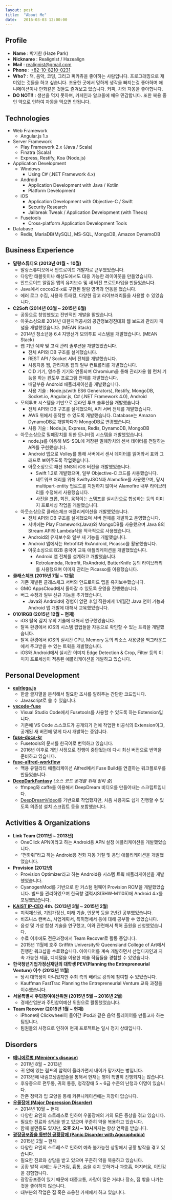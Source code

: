 ```yaml
---
layout: post
title:  "About Me"
date:   2016-03-03 12:00:00
---
```


## Profile
  - **Name** : 박기한 (Haze Park)
  - **Nickname** : Realignist / Hazealign
  - **Mail** : [realignist@gmail.com](mailto:realignist@gmail.com)
  - **Phone** : [+82-10-8210-0231](tel:+82-10-8210-0231)
  - **Who?** : 책, 음악, 코딩, 그리고 피카츄을 좋아하는 사람입니다. 프로그래밍으로 재미있는 것들을 하고 싶습니다. 조용한 곳에서 멍하게 생각을 빠지는걸 좋아하며 애니메이션이나 만화같은 것들도 즐겨보고 있습니다. 커피, 차와 자몽을 좋아합니다.
  - **DO NOT!!** : 생선을 먹지 못하며, 카페인과 알코올에 매우 민감합니다. 또한 복용 중인 약으로 인하여 자몽을 먹으면 안됩니다. 

## Technologies
  - Web Framework
    - Angular.js 1.x
  - Server Framework
    - Play Framework 2.x (Java / Scala)
    - Finatra (Scala)
    - Express, Restify, Koa (Node.js)
  - Application Development
    - Windows
      - Using C# (.NET Framework 4.x)
    - Android
      - Application Development with Java / Kotlin
      - Platform Development
    - iOS
      - Application Development with Objective-C / Swift
      - Security Research
      - Jailbreak Tweak / Application Development (with Theos)
    - Fusetools
      - Cross-platform Application Development Tools
  - Database
    - Redis, MariaDB(MySQL), MS-SQL, MongoDB, Amazon DynamoDB

## Business Experience
  - **말랑스튜디오 (2013년 01월 ~ 10월)**
    - 말랑스튜디오에서 안드로이드 개발자로 근무했었습니다.
    - 다양한 태블릿이나 해상도에서도 대응 가능한 레이아웃을 만들었습니다.
    - 안드로이드 알람몬 앱의 유지보수 및 새 버전 프로토타입을 만들었습니다.
    - Java에서 cocos2d-x로 구현된 알람 영역과 연동을 했습니다.
    - 에러 로그 수집, 사용자 트래킹, 다양한 광고 라이브러리들을 사용할 수 있었습니다.
  - **C2Soft (2014년 03월 ~ 2015년 6월)** 
    - 공동으로 창업했었고 전반적인 개발을 맡았습니다.
    - 아웃소싱으로 2014년 대한지적공사의 공간정보경진대회 웹 보드과 관리자 패널을 개발했었습니다. (MEAN Stack)
    - 2014년 청소년용 6.4 지방선거 모의투표 시스템을 개발했습니다. (MEAN Stack)
    - 웹 기반 예약 및 고객 관리 솔루션을 개발했었습니다.
	    - 전체 API와 DB 구조를 설계했습니다.
	    - REST API / Socket 서버 전체를 개발했습니다.
	    - 사용자용 웹, 관리자용 웹의 일부 컨트롤러를 개발했습니다.
	    - CID 기기, 영수증 기기와 연동되며 Chromium을 통해 관리자용 웹 런처 기능을 하는 윈도우 프로그램 전체를 개발했습니다.
	    - 배달부용 Android 애플리케이션을 개발했습니다.
	    - 사용 기술 : Node.js(with ES6 Generators), Restify, MongoDB, Socket.io, Angular.js, C# (.NET Framework 4.0), Android
    - 모의투표 시스템을 기반으로 온라인 투표 솔루션을 개발했습니다.
	    - 전체 API와 DB 구조를 설계했으며, API 서버 전체를 개발했습니다.
	    - AWS 위에서 동작할 수 있도록 개발했습니다. Database는 Amazon DynamoDB로 개발하다가 MongoDB로 변경했습니다.
	    - 사용 기술 : Node.js, Express, Redis, DynamoDB, MongoDB
    - 아웃소싱으로 밀폐장치를 위한 모니터링 시스템을 개발했었습니다.
	    - node.js를 이용해 MS-SQL에 저장된 밀폐장치의 센서 데이터를 전달하는 API를 구현했습니다.
	    - Android 앱으로 Volley를 통해 서버에서 센서 데이터를 읽어와서 표와 그래프로 보여주도록 작업했습니다.
	  - 아웃소싱으로 패션 SNS의 iOS 버전을 개발했었습니다.
		  - Swift 1.2로 개발했으며, 일부 Objective-C 코드를 사용했습니다.
		  - 네트워크 처리를 위해 SwiftyJSON과 Alamofire를 사용했으며, 당시 multipart-entity 업로드를 지원하지 않아서 Alamofire 내부 라이브러리를 수정해서 사용했습니다.
		  - 사진을 크롭, 회전, 움직이는 스탬프를 실시간으로 합성하는 등의 이미지 프로세싱 작업을 개발했습니다.
    - 아웃소싱으로 클래스체크 애플리케이션을 개발했었습니다.
	    - 전체 API와 DB 구조를 설계했으며 서버 전체를 개발하고 운영했습니다.
	    - 서버에는 Play Framework(Java)와 MongoDB를 사용했으며 Java 8의 Stream API와 Lambda식을 적극적으로 사용했습니다.
	    - Android의 유지보수와 일부 새 기능을 개발했습니다.
	    - Android 앱에서는 Retrofit과 RxAndroid, Picasso를 활용했습니다.
	  - 아웃소싱으로 B2B 중국어 교육 애플리케이션을 개발했었습니다.
		  - Android 앱 전체를 설계하고 개발했습니다.
		  - Retrolambda, Retrofit, RxAndroid, ButterKnife 등의 라이브러리를 사용했으며 이미지 관리는 Picasso를 이용했습니다.
  - **클래스체크 (2015년 7월 ~ 12월**)
    - 기존 개발된 클래스체크 서버와 안드로이드 앱을 유지보수했습니다.
    - GMO AppsCloud에서 돌아갈 수 있도록 운영을 진행했습니다.
    - 버그 수정과 일부 신규 기능을 추가했습니다.
	  - Java와 Android에 경험이 없던 후임 직원에게 1개월간 Java 언어 기능과 Android 앱 개발에 대해서 교육했었습니다.
  - **0101RGB (2015년 12월 ~ 현재)**
    - iOS 탈옥 감지 우회 기술에 대해서 연구했었습니다.
    - 탈옥 환경에서 iOS의 시스템 팝업들을 자동으로 확인할 수 있는 트윅을 개발했습니다.
    - 탈옥 환경에서 iOS의 실시간 CPU, Memory 등의 리소스 사용량을 백그라운드에서 주고받을 수 있는 트윅을 개발했습니다.
    - iOS와 Android에서 실시간 이미지 Edge Detection & Crop, Filter 등의 이미지 프로세싱이 적용된 애플리케이션을 개발하고 있습니다.

## Personal Development
- **[eulrlega.js](https://github.com/Hazealign/eulrlega.js)**
	- 한글 글자열을 분석해서 필요한 조사를 알려주는 간단한 코드입니다.
	- Javascript로 쓸 수 있습니다.
- **[vscode-fuse](https://github.com/Hazealign/vscode-fuse)**
	- Visual Studio Code에서 Fusetools를 사용할 수 있도록 하는 Extension입니다.
	- 기존에 VS Code 소스코드가 공개되기 전에 작업한 비공식의 Extension이고, 공개된 새 버전에 맞게 다시 개발하는 중입니다.
- **[fuse-docs-kr](https://github.com/Hazealign/fuse-docs-kr)**
	- Fusetools의 문서를 한국어로 번역하고 있습니다.
	- 2016년 이후로 개인 사정으로 진행이 중단됬는데 다시 최신 버전으로 번역을 준비하고 있습니다.
- **[fuse-alfred-workflow](https://github.com/Hazealign/fuse-alfred-workflow)**
	- 맥용 유틸리티 애플리케이션 Alfred에서 Fuse Build를 연결하는 워크플로우를 만들었습니다.
- **[DeepDarkFantasy](https://github.com/Hazealign/DeepDarkFantasy)** *(소스 코드 공개를 위해 정리 중)*
	- ffmpeg와 caffe를 이용해서 DeepDream 비디오를 만들어내는 스크립트입니다.
	- [DeepDreamVideo](https://github.com/graphific/DeepDreamVideo)를 기반으로 작업했지만, 처음 사용자도 쉽게 진행할 수 있도록 의존성 설치 스크립트 등을 포함했습니다.

## Activities & Organizations
- **Link Team (2011년 ~ 2013년)**
	- OneClick APN이라고 하는 Android용 APN 설정 애플리케이션을 개발했었습니다.
	- “전화줘”라고 하는 Android용 전화 자동 거절 및 응답 애플리케이션을 개발했었습니다.
- **Provision (2012년)**
	- Provision Optimizer라고 하는 Android용 시스템 트윅 애플리케이션을 개발했었습니다.
	- CyanogenMod를 기반으로 한 커스텀 펌웨어 Provision ROM을 개발했었습니다. 빌드를 관리하였으며 한국향 갤럭시S(SHW-M110S)에 Android 4.x를 포팅했었습니다.
- **[KAIST IP-CEO](http://ipceo.kaist.ac.kr) 4th. (2013년 3월 ~ 2015년 2월**)
	- 지적재산권, 기업가정신, 미래 기술, 인문학 등을 2년간 공부했었습니다.
	- 비즈니스 캔버스, 사업계획서, 특허명세서 등에 대해 공부할 수 있었습니다. 
	- 음성 및 가성 합성 기술을 연구했고, 이와 관련해서 특허 출원을 신청했었습니다.
	- 수료 이후에도 전문과정에서 Team Recover로 활동 중입니다.
	- 2015년 11월에 호주 Griffith University와 Queensland College of Art에서 진행한 워크샵을 수료했습니다. 아이디어를 계속 개발하면서 산업디자인과 지속 가능한 제품, 디지털을 이용한 예술 작품들을 경험할 수 있었습니다.
- **한국청년기업가정신재단의 대학생 PEV(Planning the Entrepreneurial Venture) 이수 (2013년 11월**)
	- 당시 대학생이 아니었지만 주최 측의 배려로 강의에 참여할 수 있었습니다.
	- Kauffman FastTrac Planning the Entrepreneurial Venture 교육 과정을 이수했습니다.
- **서울특별시 주민참여예산위원 (2015년 5월 ~ 2016년 2월**)
	- 경제산업분과 주민참여예산 위원으로 활동했었습니다.
- **Team Recover (2015년 1월 ~ 현재)**
	- iPhone에 Clickwheel이 들어간 iPod과 같은 음악 플레이어를 만들고자 하는 팀입니다.
	- 팀원들의 사정으로 인하여 현재 프로젝트는 일시 정지 상태입니다.

## Disorders
  - <a href="http://www.koicd.kr/kcd/kcdTree.do?ver=v6#H60-H95|H80-H83|H81|H81.0">**메니에르병 (Ménière's disease)**</a>
    - 2011년 8월 ~ 2013년
    - 귀 안에 있는 림프의 압력이 올라가면서 내이가 망가지는 병입니다.
    - 2013년에 내림프낭감압술을 통해서 현재는 병이 특별히 진행되지는 않습니다.
    - 후유증으로 편두통, 귀의 통증, 청각장애 5 ~ 6급 수준의 난청과 이명이 있습니다.
    - 잔존 청력과 입 모양을 통해 커뮤니케이션에는 지장이 없습니다.
  - <a href="http://www.koicd.kr/kcd/kcdTree.do?ver=v6#F00-F99|F30-F39|F32|F32.1">**우울장애 (Major Depression Disorder)**</a>
    - 2014년 10월 ~ 현재
    - 다양한 요인의 스트레스로 인하여 우울장애의 거의 모든 증상을 겪고 있습니다.
    - 필요한 진료와 상담을 받고 있으며 꾸준히 약을 복용하고 있습니다.
    - 함께 불면증도 있지만, **오후 2시 ~ 10시**까지는 항상 연락을 받습니다.
  - <a href="http://www.koicd.kr/kcd/kcdTree.do?ver=v6#F00-F99|F40-F48|F41|F41.0">**광장공포증을 동반한 공황장애 (Panic Disorder with Agoraphobia)**</a>
    - 2015년 2월 ~ 현재
    - 다양한 요인의 스트레스로 인하여 예측 불가능한 상황에서 공황 발작을 겪고 있습니다.
    - 필요한 진료와 상담을 받고 있으며 꾸준히 약을 복용하고 있습니다.
    - 공황 발작 시에는 두근거림, 흉통, 숨을 쉬지 못하거나 과호흡, 어지러움, 이인감을 경험합니다.
    - 광장공포증이 있기 때문에 대중교통, 사람이 많은 거리나 장소, 집 밖을 나가는 것을 좋아하지 않습니다.
    - 대부분의 작업은 집 혹은 조용한 카페에서 하고 있습니다.